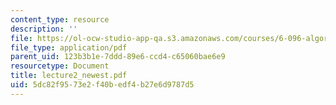 ```yaml
---
content_type: resource
description: ''
file: https://ol-ocw-studio-app-qa.s3.amazonaws.com/courses/6-096-algorithms-for-computational-biology-spring-2005/5dc82f9573e2f40bedf4b27e6d9787d5_lecture2_newest.pdf
file_type: application/pdf
parent_uid: 123b3b1e-7ddd-89e6-ccd4-c65060bae6e9
resourcetype: Document
title: lecture2_newest.pdf
uid: 5dc82f95-73e2-f40b-edf4-b27e6d9787d5
---
```

